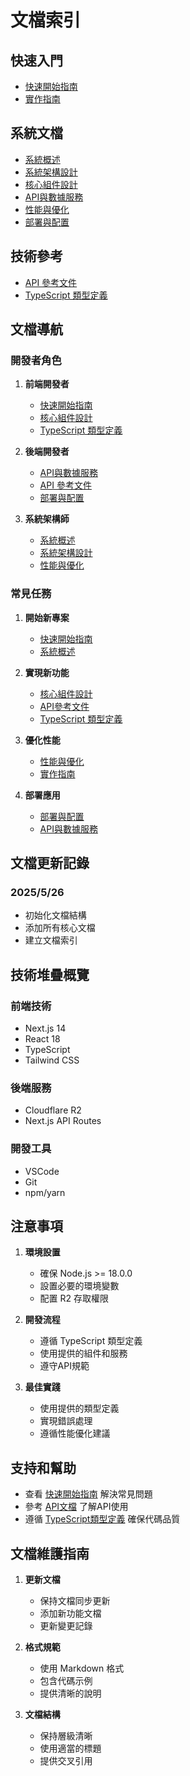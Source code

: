 # 文檔索引

## 快速入門
- [快速開始指南](./quick-start.md)
- [實作指南](./implementation-guide.md)

## 系統文檔
- [系統概述](./01-system-overview.md)
- [系統架構設計](./02-architecture-design.md)
- [核心組件設計](./03-core-components.md)
- [API與數據服務](./04-api-services.md)
- [性能與優化](./05-performance.md)
- [部署與配置](./06-deployment.md)

## 技術參考
- [API 參考文件](./api-reference.md)
- [TypeScript 類型定義](./types-reference.md)

## 文檔導航

### 開發者角色
1. **前端開發者**
   - [快速開始指南](./quick-start.md)
   - [核心組件設計](./03-core-components.md)
   - [TypeScript 類型定義](./types-reference.md)

2. **後端開發者**
   - [API與數據服務](./04-api-services.md)
   - [API 參考文件](./api-reference.md)
   - [部署與配置](./06-deployment.md)

3. **系統架構師**
   - [系統概述](./01-system-overview.md)
   - [系統架構設計](./02-architecture-design.md)
   - [性能與優化](./05-performance.md)

### 常見任務
1. **開始新專案**
   - [快速開始指南](./quick-start.md)
   - [系統概述](./01-system-overview.md)

2. **實現新功能**
   - [核心組件設計](./03-core-components.md)
   - [API參考文件](./api-reference.md)
   - [TypeScript 類型定義](./types-reference.md)

3. **優化性能**
   - [性能與優化](./05-performance.md)
   - [實作指南](./implementation-guide.md)

4. **部署應用**
   - [部署與配置](./06-deployment.md)
   - [API與數據服務](./04-api-services.md)

## 文檔更新記錄

### 2025/5/26
- 初始化文檔結構
- 添加所有核心文檔
- 建立文檔索引

## 技術堆疊概覽

### 前端技術
- Next.js 14
- React 18
- TypeScript
- Tailwind CSS

### 後端服務
- Cloudflare R2
- Next.js API Routes

### 開發工具
- VSCode
- Git
- npm/yarn

## 注意事項

1. **環境設置**
   - 確保 Node.js >= 18.0.0
   - 設置必要的環境變數
   - 配置 R2 存取權限

2. **開發流程**
   - 遵循 TypeScript 類型定義
   - 使用提供的組件和服務
   - 遵守API規範

3. **最佳實踐**
   - 使用提供的類型定義
   - 實現錯誤處理
   - 遵循性能優化建議

## 支持和幫助

- 查看 [快速開始指南](./quick-start.md) 解決常見問題
- 參考 [API文檔](./api-reference.md) 了解API使用
- 遵循 [TypeScript類型定義](./types-reference.md) 確保代碼品質

## 文檔維護指南

1. **更新文檔**
   - 保持文檔同步更新
   - 添加新功能文檔
   - 更新變更記錄

2. **格式規範**
   - 使用 Markdown 格式
   - 包含代碼示例
   - 提供清晰的說明

3. **文檔結構**
   - 保持層級清晰
   - 使用適當的標題
   - 提供交叉引用
